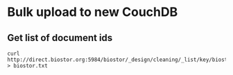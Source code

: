 # Bulk upload to new CouchDB

## Get list of document ids

```
curl http://direct.biostor.org:5984/biostor/_design/cleaning/_list/key/biostor > biostor.txt
```
